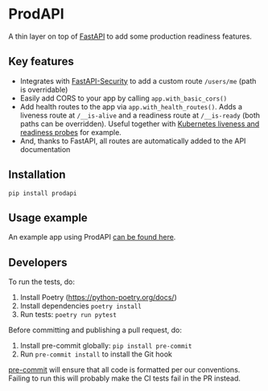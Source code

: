 # ProdAPI

A thin layer on top of [FastAPI](https://fastapi.tiangolo.com/) to add some production readiness features.

## Key features

- Integrates with [FastAPI-Security](https://jmagnusson.github.io/fastapi-security/) to add a custom route `/users/me` (path is overridable)
- Easily add CORS to your app by calling `app.with_basic_cors()`
- Add health routes to the app via `app.with_health_routes()`. Adds a liveness route at `/__is-alive` and a readiness route at `/__is-ready` (both paths can be overridden). Useful together with [Kubernetes liveness and readiness probes](https://kubernetes.io/docs/tasks/configure-pod-container/configure-liveness-readiness-startup-probes/) for example.
- And, thanks to FastAPI, all routes are automatically added to the API documentation

## Installation

```
pip install prodapi
```

## Usage example

An example app using ProdAPI [can be found here](https://github.com/jmagnusson/prodapi/tree/main/examples).

## Developers

To run the tests, do:

1. Install Poetry (https://python-poetry.org/docs/)
1. Install dependencies `poetry install`
1. Run tests: `poetry run pytest`

Before committing and publishing a pull request, do:

1. Install pre-commit globally: `pip install pre-commit`
1. Run `pre-commit install` to install the Git hook

[pre-commit](https://pre-commit.com/) will ensure that all code is formatted per our conventions. Failing to run this will probably make the CI tests fail in the PR instead.
